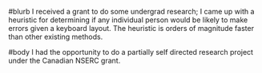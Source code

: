 #blurb
I received a grant to do some undergrad research; I came up with a heuristic for determining if any individual person would be likely to make errors given a keyboard layout. The heuristic is orders of magnitude faster than other existing methods.

#body
I had the opportunity to do a partially self directed research project under the Canadian NSERC grant.